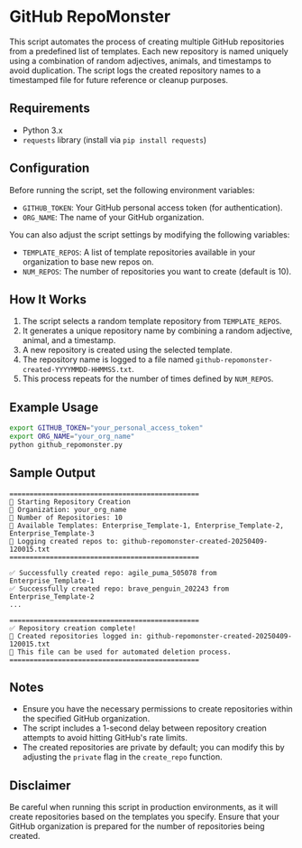 # GitHub RepoMonster

This script automates the process of creating multiple GitHub repositories from a predefined list of templates. Each new repository is named uniquely using a combination of random adjectives, animals, and timestamps to avoid duplication. The script logs the created repository names to a timestamped file for future reference or cleanup purposes.

## Requirements

- Python 3.x
- `requests` library (install via `pip install requests`)

## Configuration

Before running the script, set the following environment variables:

- `GITHUB_TOKEN`: Your GitHub personal access token (for authentication).
- `ORG_NAME`: The name of your GitHub organization.
  
You can also adjust the script settings by modifying the following variables:

- `TEMPLATE_REPOS`: A list of template repositories available in your organization to base new repos on.
- `NUM_REPOS`: The number of repositories you want to create (default is 10).
  
## How It Works

1. The script selects a random template repository from `TEMPLATE_REPOS`.
2. It generates a unique repository name by combining a random adjective, animal, and a timestamp.
3. A new repository is created using the selected template.
4. The repository name is logged to a file named `github-repomonster-created-YYYYMMDD-HHMMSS.txt`.
5. This process repeats for the number of times defined by `NUM_REPOS`.

## Example Usage

```bash
export GITHUB_TOKEN="your_personal_access_token"
export ORG_NAME="your_org_name"
python github_repomonster.py
```

## Sample Output

```text
===============================================
📢 Starting Repository Creation
📌 Organization: your_org_name
📌 Number of Repositories: 10
📌 Available Templates: Enterprise_Template-1, Enterprise_Template-2, Enterprise_Template-3
📌 Logging created repos to: github-repomonster-created-20250409-120015.txt
===============================================

✅ Successfully created repo: agile_puma_505078 from Enterprise_Template-1
✅ Successfully created repo: brave_penguin_202243 from Enterprise_Template-2
...

===============================================
✅ Repository creation complete!
📂 Created repositories logged in: github-repomonster-created-20250409-120015.txt
📌 This file can be used for automated deletion process.
===============================================
```

## Notes

- Ensure you have the necessary permissions to create repositories within the specified GitHub organization.
- The script includes a 1-second delay between repository creation attempts to avoid hitting GitHub's rate limits.
- The created repositories are private by default; you can modify this by adjusting the `private` flag in the `create_repo` function.

## Disclaimer

Be careful when running this script in production environments, as it will create repositories based on the templates you specify. Ensure that your GitHub organization is prepared for the number of repositories being created.
